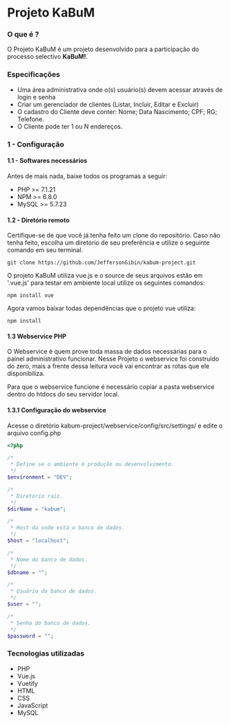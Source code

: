 # Projeto KaBuM

### O que é ?

O Projeto KaBuM é um projeto desenvolvido para a participação do processo selectivo **KaBuM!**.

### Especificações

* Uma área administrativa onde o(s) usuário(s) devem acessar através de login e senha
* Criar um gerenciador de clientes (Listar, Incluir, Editar e Excluir)
* O cadastro do Cliente deve conter: Nome; Data Nascimento; CPF; RG; Telefone.
* O Cliente pode ter 1 ou N endereços.

### 1 - Configuração


#### 1.1 - Softwares necessários

Antes de mais nada, baixe todos os programas a seguir:

* PHP >= 7.1.21
* NPM  >= 6.8.0
* MySQL >= 5.7.23

#### 1.2 - Diretório remoto

Certifique-se de que você já tenha feito um clone do repositório. Caso não tenha feito, escolha um diretório de seu preferência e utilize o seguinte comando em seu terminal.

```
git clone https://github.com/JeffersonGibin/kabum-project.git
```

O projeto KaBuM utiliza vue.js e o source de seus arquivos estão em '.vue.js' para testar em ambiente local utilize os seguintes comandos:
```
npm install vue
```

Agora vamos baixar todas dependências que o projeto vue utiliza:

```
npm install
```

#### 1.3 Webservice PHP

O Webservice é quem prove toda massa de dados necessárias para o painel administrativo funcionar. Nesse Projeto o webservice foi construido do zero, mais a frente dessa leitura você vai encontrar as rotas que ele disponibiliza.

Para que o webservice funcione é necessário copiar a pasta webservice dentro do htdocs do seu servidor local.

#### 1.3.1 Configuração do webservice

Acesse o diretório kabum-project/webservice/config/src/settings/ e edite o arquivo config.php

```php
<?php

/*
 * Define se o ambiente é produção ou desenvolvimento.
 */
$environment = "DEV";

/*
 * Diretório raiz.
 */
$dirName = "kabum";

/*
 * Host da onde está o banco de dados.
 */
$host = "localhost";

/*
 * Nome do banco de dados.
 */
$dbname = "";

/*
 * Usuário do banco de dados.
 */
$user = "";

/*
 * Senha do banco de dados.
 */
$password = "";

```

### Tecnologias utilizadas
* PHP
* Vue.js
* Vuetify
* HTML
* CSS
* JavaScript
* MySQL
